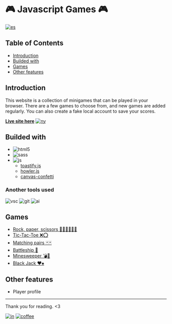 # 🎮 Javascript Games 🎮

[![es]](./README.es.md)

## Table of Contents

- [Introduction](#introduction)
- [Builded with](#buided-with)
- [Games](#games)
- [Other features](#other-features)

## Introduction

This website is a collection of minigames that can be played in your browser. There are a few games to choose from, and new games are added regularly. You can also create a fake local account to save your scores.

[**Live site here**][live] [![ny]][ny-link]

## Builded with

- ![html5]
- ![sass]
- ![js]
    - [toastify.js](https://apvarun.github.io/toastify-js/)
    - [howler.js](https://howlerjs.com)
    - [canvas-confetti](https://www.kirilv.com/canvas-confetti/)

### Another tools used

![vsc] ![git] ![ai]

## Games

- [Rock, paper, scissors ✊🏻✋🏻✌🏻](https://juegos-laguna.netlify.app/pages/rspls.html)
- [Tic-Tac-Toe ❌⭕](https://juegos-laguna.netlify.app/pages/tictactoe.html)
- [Matching pairs 🃏🃏](https://juegos-laguna.netlify.app/pages/pairs.html)
- [Battleship 🚢](https://juegos-laguna.netlify.app/pages/battleship.html)
- [Minesweeper 💣🚩](https://juegos-laguna.netlify.app/pages/minesweeper.html)
- [Black Jack ♥♠](https://juegos-laguna.netlify.app/pages/blackjack.html)

## Other features

- Player profile

---

Thank you for reading. <3

[![in]][in-link] [![coffee]][coffee-link]

[es]: https://img.shields.io/badge/README-Español-red
[ny]: https://api.netlify.com/api/v1/badges/74b5f2a5-6a78-499e-a1a5-b691b1c08342/deploy-status
[html5]: https://img.shields.io/badge/HTML5-E34F26?style=for-the-badge&logo=html5&logoColor=white
[sass]: https://img.shields.io/badge/Sass-CC6699?style=for-the-badge&logo=sass&logoColor=white
[js]: https://img.shields.io/badge/JavaScript-323330?style=for-the-badge&logo=javascript&logoColor=F7DF1E
[vsc]: https://img.shields.io/badge/VSCode-0078D4?style=flat-square&logo=visual%20studio%20code&logoColor=white
[git]: https://img.shields.io/badge/GIT-E44C30?style=flat-square&logo=git&logoColor=white
[ai]: https://img.shields.io/badge/Adobe%20Illustrator-FF9A00?style=flat-square&logo=adobe%20illustrator&logoColor=white
[in]: https://img.shields.io/badge/LinkedIn-0077B5?style=flat-square&logo=linkedin&logoColor=white
[coffee]: https://img.shields.io/badge/Buy_Me_A_Coffee-FFDD00?style=flat-square&logo=buy-me-a-coffee&logoColor=black

[live]: https://juegos-laguna.netlify.app
[ny-link]: https://app.netlify.com/sites/juegos-laguna/deploys
[btsp]: https://getbootstrap.com
[msry]: https://masonry.desandro.com
[imgl]: https://imagesloaded.desandro.com
[in-link]: https://www.linkedin.com/in/ferlagher
[coffee-link]: https://www.buymeacoffee.com/ferlagher
